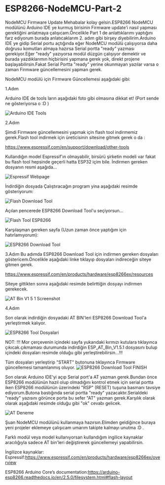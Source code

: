 # ESP8266-NodeMCU-Part-2
NodeMCU Firmware Update
Mehabalar kolay gelsin.ESP8266 NodeMCU modülünü Arduino IDE ye kurmuş birisinin Firmware update'i nasıl yapması gerektiğini anlatmaya çalışıcam.Öncelikle Part 1 de anlattıklarımı yaptığını farz ediyorum burada anlatıcaklarım 2. adım gibi birşey diyebilirim.Arduino IDE ye gidip Serial portu açtığında eğer NodeMCU modülü çalışıyorsa daha doğrusu komutları almaya hazırsa Serial portta "ready" yazması gerekiyor.Eğer "ready" yazıyorsa modül düzgün çalışıyor demektir ve burada yazdıklarımın hiçbirisini yapmana gerek yok, direkt projene başlayabilirsin.Fakat Serial Portta "ready" yerine okunmayan yazılar varsa o zaman Firmware güncellemesini yapman gerek.

NodeMCU modülü için Firmware Güncellemesi aşağıdaki gibi:

1.Adım

Arduino IDE de tools ların aşağıdaki foto gibi olmasına dikkat et! (Port sende ne gösteriyorsa o :D )


![Arduino IDE Tools](https://user-images.githubusercontent.com/36787074/57237050-091a4080-702f-11e9-93f1-f27412a17ac9.PNG)

2.Adım

Şimdi Firmware güncellemesini yapmak için flash tool indirmemiz gerek.Flash tool indirmek için üreticisinin sitesine gitmek gerek o da :

https://www.espressif.com/en/support/download/other-tools

Kullandığın model Espressif'ın olmayabilir, birsürü şirketin modeli var fakat bu flash tool hepsinde geçerli hatta ESP32 içim bile.
İndirmen gereken dosyanın resmi aşağıda...

![Espressif Webpage](https://user-images.githubusercontent.com/36787074/57237629-49c68980-7030-11e9-926a-3bc002f8dc39.PNG)

İndirdiğin dosyada Çalıştıracağın program yina aşağıdaki resimde gösteriyorum:

![Flash Download Tool](https://user-images.githubusercontent.com/36787074/57238216-8c3c9600-7031-11e9-9653-64baa7d34314.PNG)

Açılan pencerede ESP8266 Download Tool'u seçiyorsun...

![Flash Tool ESP8266](https://user-images.githubusercontent.com/36787074/57238263-a9716480-7031-11e9-82dd-d8a8803a769b.PNG)

Karşılaşman gereken sayfa (Uzun zaman önce yaptığım için hatırlamıyorum):


![ESP8266 Download Tool](https://user-images.githubusercontent.com/36787074/57238808-f0ac2500-7032-11e9-87be-ec1a949adf40.PNG)

3.Adım
Bu adımda ESP8266 Download Tool için indirmen gereken dosyaları göstericem.Öncelikle aşağıdaki linke tıklayıp dosyaları indireceğin siteye gitmen gerek.

https://www.espressif.com/en/products/hardware/esp8266ex/resources

Siteye gittikten sonra aşağıdaki resimde belirttiğin dosyayı indirmen gerekecek.

![AT Bin V1 5 1 Screenshot](https://user-images.githubusercontent.com/36787074/57534408-a683b600-7348-11e9-81c0-260c408d33dd.PNG)

4.Adım

Son olarak indirdiğin dosyadaki AT BIN'leri ESP8266 Download Tool'a yerleştirmek kalıyor.

![ESP8266 Tool Dosyalari](https://user-images.githubusercontent.com/36787074/57540761-1f3d3f00-7356-11e9-88af-d7821650ee70.PNG)


NOT:
!!! Mor çerçevenin içindeki sayfa yukarıdaki kırmızı kutulara tıklayınca çıkıcak.çıkmaması durumunda indirdiğin ESP_AT_Bin_V1.5.1 dosyasını bulup içindeki dosyaları resimde olduğu gibi yerleştirebilirsin...!!!

Tüm dosyaları yerleştirip "START" butonuna tıklayınca Firmware güncellemesi tamamlanmış oluyor.
![ESP8266 Download Tool FINISH](https://user-images.githubusercontent.com/36787074/57540891-73e0ba00-7356-11e9-98d2-a128255561e9.PNG)

Son olarak Arduino IDE'yi açıp Serial port'a AT yazman gerek.Bundan önce ESP8266 modülünün hazıl olup olmadığını kontrol etmek için serial portta iken ESP8266 modülünün üzerindeki "RSP" (RESET) tuşuna basmanı tavsiye ediyorum.Butona bastığında serial portta "ready" yazacaktır.Serialdeki "ready" yazısını görünce porta bu sefer "AT" yazman gerek.Karşılık olarak olarak aşağıdaki resimde olduğu gibi "ok" cevabı gelicek.

![AT Deneme](https://user-images.githubusercontent.com/36787074/57541385-8a3b4580-7357-11e9-9595-085b134b2a3a.PNG)


Şuan NodeMCU modülünü kullanmaya hazırsın.Elimden geldiğince buraya yeni projeler eklemeye çalışıcam umarım takipte kalmayı unutma :D .


Farklı modül veya model kullanıyorsan kullandığım ingilice kaynaklar aracılığıyla sadece AT bin'leri değiştirerek güncellemeyi yapabilirsin.

İngilizce kaynaklar:
Espressif:https://www.espressif.com/en/products/hardware/esp8266ex/overview

ESP8266 Arduino Core’s documentation:https://arduino-esp8266.readthedocs.io/en/2.5.0/filesystem.html#flash-layout
